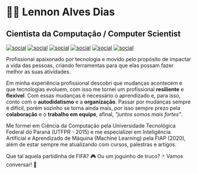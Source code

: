 # 👨‍💻 Lennon Alves Dias

## Cientista da Computação / Computer Scientist

[![social](https://img.shields.io/badge/lennon.cloud-grey?style=for-the-badge)](https://site.lennon.cloud)
[![social](https://img.shields.io/badge/conectar--blue?style=for-the-badge&logo=facebook&logoColor=blue)](https://www.facebook.com/lennonalvesdias)
[![social](https://img.shields.io/badge/seguir--red?style=for-the-badge&logo=instagram&logoColor=red)](https://www.instagram.com/lennonalvesdias)
[![social](https://img.shields.io/badge/seguir--blue?style=for-the-badge&logo=twitter&logoColor=blue)](https://twitter.com/lennonalvesdias)
[![social](https://img.shields.io/badge/conectar--blue?style=for-the-badge&logo=linkedin&logoColor=blue)](https://www.linkedin.com/in/lennonalvesdias/)
[![social](https://img.shields.io/badge/seguir--black?style=for-the-badge&logo=medium&logoColor=white)](https://medium.com/@lennonalvesdias)

Profissional apaixonado por tecnologia e movido pelo propósito de impactar a vida das pessoas, criando ferramentas para que elas possam fazer melhor as suas atividades.

Em minha experiência profissional descobri que mudanças acontecem e que tecnologias evoluem, com isso me tornei um profissional **resiliente** e **flexível**. Com essas mudanças é necessário o aprendizado e, para isso, conto com o **autodidatismo** e a **organização**. Passar por mudanças sempre é difícil, porém sozinho se torna ainda mais, por isso sempre prezo pela **colaboração** e o **trabalho em equipe**, afinal, _"juntos somos mais fortes"_.

Me formei em Ciência da Computação pela Universidade Tecnológica Federal do Paraná (UTFPR - 2015) e me especializei em Inteligência Artificial e Aprendizado de Máquina (Machine Learning) pela FIAP (2020), além de estar sempre me atualizando com cursos, palestras e artigos.

Que tal aquela partidinha de FIFA? 🎮 Ou um joguinho de truco? 🃏 Vamos conversar! 💬
